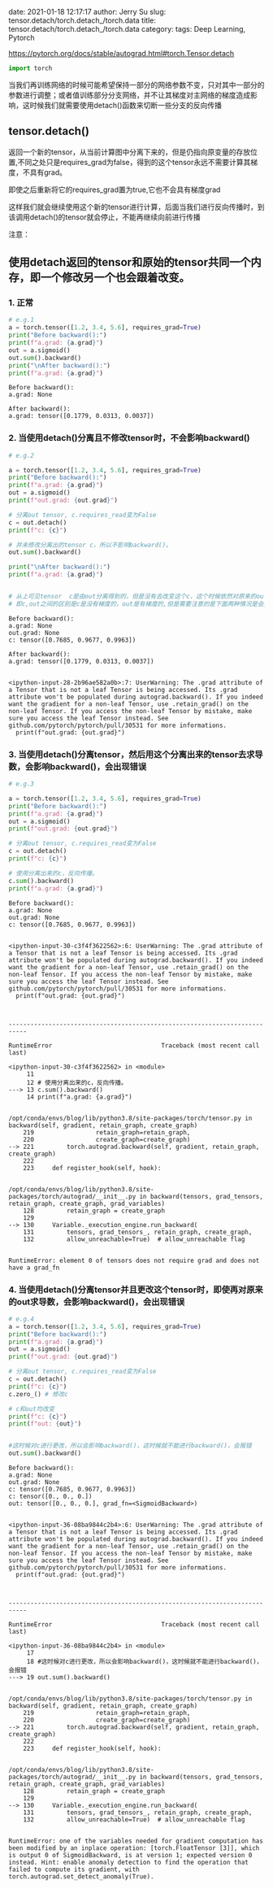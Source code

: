 date: 2021-01-18 12:17:17
author: Jerry Su
slug: tensor.detach/torch.detach_/torch.data
title: tensor.detach/torch.detach_/torch.data
category: 
tags: Deep Learning, Pytorch

https://pytorch.org/docs/stable/autograd.html#torch.Tensor.detach


```python
import torch
```

当我们再训练网络的时候可能希望保持一部分的网络参数不变，只对其中一部分的参数进行调整；或者值训练部分分支网络，并不让其梯度对主网络的梯度造成影响，这时候我们就需要使用detach()函数来切断一些分支的反向传播

## tensor.detach()

返回一个新的tensor，从当前计算图中分离下来的，但是仍指向原变量的存放位置,不同之处只是requires_grad为false，得到的这个tensor永远不需要计算其梯度，不具有grad。

即使之后重新将它的requires_grad置为true,它也不会具有梯度grad

这样我们就会继续使用这个新的tensor进行计算，后面当我们进行反向传播时，到该调用detach()的tensor就会停止，不能再继续向前进行传播

注意：

##  **使用detach返回的tensor和原始的tensor共同一个内存，即一个修改另一个也会跟着改变。**

### 1. 正常


```python
# e.g.1
a = torch.tensor([1.2, 3.4, 5.6], requires_grad=True)
print("Before backward():")
print(f"a.grad: {a.grad}")
out = a.sigmoid()
out.sum().backward()
print("\nAfter backward():")
print(f"a.grad: {a.grad}")
```

    Before backward():
    a.grad: None
    
    After backward():
    a.grad: tensor([0.1779, 0.0313, 0.0037])


### 2. 当使用detach()分离且不修改tensor时，不会影响backward()


```python
# e.g.2

a = torch.tensor([1.2, 3.4, 5.6], requires_grad=True)
print("Before backward():")
print(f"a.grad: {a.grad}")
out = a.sigmoid()
print(f"out.grad: {out.grad}")

# 分离out tensor, c.requires_read变为False
c = out.detach()
print(f"c: {c}")

# 并未修改分离出的tensor c，所以不影响backward()。
out.sum().backward()

print("\nAfter backward():")
print(f"a.grad: {a.grad}")


# 从上可见tensor  c是由out分离得到的，但是没有去改变这个c，这个时候依然对原来的out求导是不会有错误的，
# 即c,out之间的区别是c是没有梯度的，out是有梯度的,但是需要注意的是下面两种情况是会报错的.
```

    Before backward():
    a.grad: None
    out.grad: None
    c: tensor([0.7685, 0.9677, 0.9963])
    
    After backward():
    a.grad: tensor([0.1779, 0.0313, 0.0037])


    <ipython-input-28-2b96ae582a0b>:7: UserWarning: The .grad attribute of a Tensor that is not a leaf Tensor is being accessed. Its .grad attribute won't be populated during autograd.backward(). If you indeed want the gradient for a non-leaf Tensor, use .retain_grad() on the non-leaf Tensor. If you access the non-leaf Tensor by mistake, make sure you access the leaf Tensor instead. See github.com/pytorch/pytorch/pull/30531 for more informations.
      print(f"out.grad: {out.grad}")


### 3. 当使用detach()分离tensor，然后用这个分离出来的tensor去求导数，会影响backward()，会出现错误


```python
# e.g.3

a = torch.tensor([1.2, 3.4, 5.6], requires_grad=True)
print("Before backward():")
print(f"a.grad: {a.grad}")
out = a.sigmoid()
print(f"out.grad: {out.grad}")

# 分离out tensor, c.requires_read变为False
c = out.detach()
print(f"c: {c}")

# 使用分离出来的c，反向传播。
c.sum().backward()
print(f"a.grad: {a.grad}")
```

    Before backward():
    a.grad: None
    out.grad: None
    c: tensor([0.7685, 0.9677, 0.9963])


    <ipython-input-30-c3f4f3622562>:6: UserWarning: The .grad attribute of a Tensor that is not a leaf Tensor is being accessed. Its .grad attribute won't be populated during autograd.backward(). If you indeed want the gradient for a non-leaf Tensor, use .retain_grad() on the non-leaf Tensor. If you access the non-leaf Tensor by mistake, make sure you access the leaf Tensor instead. See github.com/pytorch/pytorch/pull/30531 for more informations.
      print(f"out.grad: {out.grad}")



    ---------------------------------------------------------------------------

    RuntimeError                              Traceback (most recent call last)

    <ipython-input-30-c3f4f3622562> in <module>
         11 
         12 # 使用分离出来的c，反向传播。
    ---> 13 c.sum().backward()
         14 print(f"a.grad: {a.grad}")


    /opt/conda/envs/blog/lib/python3.8/site-packages/torch/tensor.py in backward(self, gradient, retain_graph, create_graph)
        219                 retain_graph=retain_graph,
        220                 create_graph=create_graph)
    --> 221         torch.autograd.backward(self, gradient, retain_graph, create_graph)
        222 
        223     def register_hook(self, hook):


    /opt/conda/envs/blog/lib/python3.8/site-packages/torch/autograd/__init__.py in backward(tensors, grad_tensors, retain_graph, create_graph, grad_variables)
        128         retain_graph = create_graph
        129 
    --> 130     Variable._execution_engine.run_backward(
        131         tensors, grad_tensors_, retain_graph, create_graph,
        132         allow_unreachable=True)  # allow_unreachable flag


    RuntimeError: element 0 of tensors does not require grad and does not have a grad_fn


### 4. 当使用detach()分离tensor并且更改这个tensor时，即使再对原来的out求导数，会影响backward()，会出现错误


```python
# e.g.4
a = torch.tensor([1.2, 3.4, 5.6], requires_grad=True)
print("Before backward():")
print(f"a.grad: {a.grad}")
out = a.sigmoid()
print(f"out.grad: {out.grad}")

# 分离out tensor, c.requires_read变为False
c = out.detach()
print(f"c: {c}")
c.zero_() # 修改c

# c和out均改变
print(f"c: {c}")
print(f"out: {out}")


#这时候对c进行更改，所以会影响backward()，这时候就不能进行backward()，会报错
out.sum().backward()
```

    Before backward():
    a.grad: None
    out.grad: None
    c: tensor([0.7685, 0.9677, 0.9963])
    c: tensor([0., 0., 0.])
    out: tensor([0., 0., 0.], grad_fn=<SigmoidBackward>)


    <ipython-input-36-08ba9844c2b4>:6: UserWarning: The .grad attribute of a Tensor that is not a leaf Tensor is being accessed. Its .grad attribute won't be populated during autograd.backward(). If you indeed want the gradient for a non-leaf Tensor, use .retain_grad() on the non-leaf Tensor. If you access the non-leaf Tensor by mistake, make sure you access the leaf Tensor instead. See github.com/pytorch/pytorch/pull/30531 for more informations.
      print(f"out.grad: {out.grad}")



    ---------------------------------------------------------------------------

    RuntimeError                              Traceback (most recent call last)

    <ipython-input-36-08ba9844c2b4> in <module>
         17 
         18 #这时候对c进行更改，所以会影响backward()，这时候就不能进行backward()，会报错
    ---> 19 out.sum().backward()
    

    /opt/conda/envs/blog/lib/python3.8/site-packages/torch/tensor.py in backward(self, gradient, retain_graph, create_graph)
        219                 retain_graph=retain_graph,
        220                 create_graph=create_graph)
    --> 221         torch.autograd.backward(self, gradient, retain_graph, create_graph)
        222 
        223     def register_hook(self, hook):


    /opt/conda/envs/blog/lib/python3.8/site-packages/torch/autograd/__init__.py in backward(tensors, grad_tensors, retain_graph, create_graph, grad_variables)
        128         retain_graph = create_graph
        129 
    --> 130     Variable._execution_engine.run_backward(
        131         tensors, grad_tensors_, retain_graph, create_graph,
        132         allow_unreachable=True)  # allow_unreachable flag


    RuntimeError: one of the variables needed for gradient computation has been modified by an inplace operation: [torch.FloatTensor [3]], which is output 0 of SigmoidBackward, is at version 1; expected version 0 instead. Hint: enable anomaly detection to find the operation that failed to compute its gradient, with torch.autograd.set_detect_anomaly(True).



```python

```
